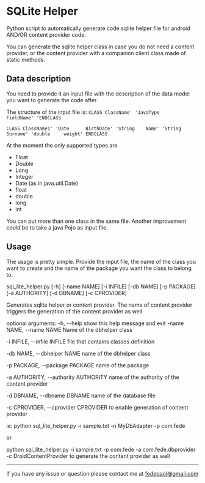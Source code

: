 SQLite Helper
=========

Python script to automatically generate code sqlite helper file for android AND/OR content provider code.

You can generate the sqlite helper class in case you do not need a content provider, or the content provider with a companion client class made of static methods.


Data description
-

You need to provide it an input file with the description of the data model you want to generate the code after

The structure of the input file is:
`CLASS ClassName'
'JavaType        FieldName'
'ENDCLASS`

`CLASS ClassName1'
'Date      BirthDate'
'String    Name'
'String    Surname'
'double     weight'
ENDCLASS`


At the moment the only supported types are 
* Float
* Double
* Long
* Integer 
* Date (as in java.util.Date)
* float
* double
* long
* int

You can put more than one class in the same file.
Another improvement _could_ be to take a java Pojo as input file.

Usage
-

The usage is pretty simple. Provide the input file, the name of the class you want to create and the name of the package you want the class to belong to.

sql_lite_helper.py [-h] [-name NAME] [-i INFILE] [-db NAME]
\[-p PACKAGE] [-a AUTHORITY] [-d DBNAME]
                          [-c CPROVIDER]

Generates sqlite helper or content provider. The name of content provider
triggers the generation of the content provider as well

optional arguments:
  -h, --help            show this help message and exit
  -name NAME, --name NAME
                        Name of the dbhelper class
                        
  -i INFILE, --infile INFILE
                        file that contains classes definition
                        
  -db NAME, --dbhelper NAME
                        name of the dbhelper class
                        
  -p PACKAGE, --package PACKAGE
                        name of the package
                        
  -a AUTHORITY, --authority AUTHORITY
                        name of the authority of the content provider
                        
  -d DBNAME, --dbname DBNAME
                        name of the database file
                        
  -c CPROVIDER, --cprovider CPROVIDER
                        to enable generation of content provider


ie:
python sql_lite_helper.py -i sample.txt -n MyDbAdapter -p com.fede

or

python sql_lite_helper.py -i sample.txt -p com.fede -a com.fede.dbprovider -c DroidContentProvider
to generate the content provider as well

----


If you have any issue or question  please contact me at fedepaol@gmail.com


